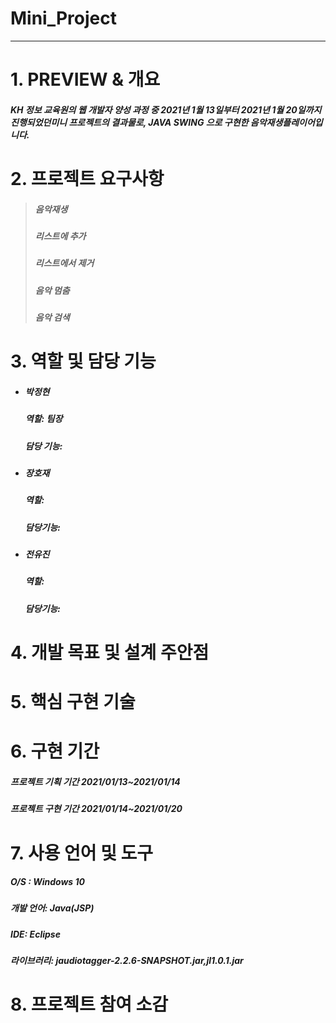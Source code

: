 Mini_Project
 =============
 ---------------------------------------

# 1. PREVIEW & 개요
##### KH 정보 교육원의 웹 개발자 양성 과정 중 2021년 1월 13일부터 2021년 1월 20일까지 진행되었던미니 프로젝트의 결과물로, JAVA SWING 으로 구현한 음악재생플레이어입니다.

# 2. 프로젝트 요구사항
> ##### 음악재생   
> ##### 리스트에 추가   
> ##### 리스트에서 제거   
> ##### 음악 멈춤   
> ##### 음악 검색   

# 3. 역할 및 담당 기능
+ ##### 박정현   
  ##### 역할: 팀장      
  ##### 담당 기능:       

+ ##### 장호재      
  ##### 역할:       
  ##### 담당기능:      

+ ##### 전유진      
  ##### 역할:      
  ##### 담당기능:       

# 4. 개발 목표 및 설계 주안점   

# 5. 핵심 구현 기술   

# 6. 구현 기간   
##### 프로젝트 기획 기간 2021/01/13~2021/01/14   
##### 프로젝트 구현 기간 2021/01/14~2021/01/20    

# 7. 사용 언어 및 도구   
##### O/S : Windows 10   
##### 개발 언어: Java(JSP)   
##### IDE:  Eclipse    
##### 라이브러리: jaudiotagger-2.2.6-SNAPSHOT.jar,jl1.0.1.jar    

# 8. 프로젝트 참여 소감   

